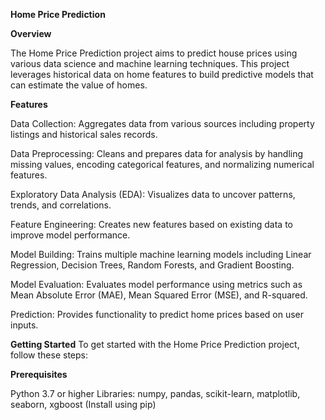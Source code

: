 **Home Price Prediction**

**Overview**

The Home Price Prediction project aims to predict house prices using various data science and machine learning techniques. This project leverages historical data on home features to build predictive models that can estimate the value of homes.

**Features**

Data Collection: Aggregates data from various sources including property listings and historical sales records.

Data Preprocessing: Cleans and prepares data for analysis by handling missing values, encoding categorical features, and normalizing numerical features.

Exploratory Data Analysis (EDA): Visualizes data to uncover patterns, trends, and correlations.

Feature Engineering: Creates new features based on existing data to improve model performance.

Model Building: Trains multiple machine learning models including Linear Regression, Decision Trees, Random Forests, and Gradient Boosting.

Model Evaluation: Evaluates model performance using metrics such as Mean Absolute Error (MAE), Mean Squared Error (MSE), and R-squared.

Prediction: Provides functionality to predict home prices based on user inputs.

**Getting Started**
To get started with the Home Price Prediction project, follow these steps:

**Prerequisites**

Python 3.7 or higher
Libraries: numpy, pandas, scikit-learn, matplotlib, seaborn, xgboost (Install using pip)
